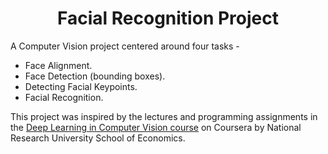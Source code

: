 <h1 align= "center"> Facial Recognition Project </h1>
A Computer Vision project centered around four tasks - 

  * Face Alignment.
  * Face Detection (bounding boxes).
  * Detecting Facial Keypoints.
  * Facial Recognition.
  
This project was inspired by the lectures and programming assignments in the [Deep Learning in Computer Vision course](https://www.coursera.org/learn/deep-learning-in-computer-vision) on Coursera by National Research University School of Economics.
